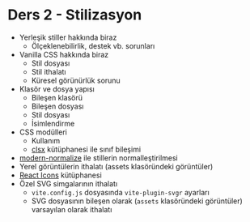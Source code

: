 # Ders 2 - Stilizasyon

- Yerleşik stiller hakkında biraz
  - Ölçeklenebilirlik, destek vb. sorunları
- Vanilla CSS hakkında biraz
  - Stil dosyası
  - Stil ithalatı
  - Küresel görünürlük sorunu
- Klasör ve dosya yapısı
  - Bileşen klasörü
  - Bileşen dosyası
  - Stil dosyası
  - İsimlendirme
- CSS modülleri
  - Kullanım
  - [clsx](https://www.npmjs.com/package/clsx) kütüphanesi ile sınıf bileşimi
- [modern-normalize](https://www.npmjs.com/package/modern-normalize) ile stillerin normalleştirilmesi
- Yerel görüntülerin ithalatı (assets klasöründeki görüntüler)
- [React Icons](https://react-icons.github.io/react-icons/) kütüphanesi
- Özel SVG simgalarının ithalatı
  - `vite.config.js` dosyasında `vite-plugin-svgr` ayarları
  - SVG dosyasının bileşen olarak (`assets` klasöründeki görüntüler) varsayılan olarak ithalatı
